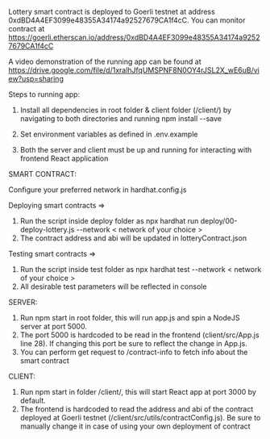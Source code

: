 Lottery smart contract is deployed to Goerli testnet at address 0xdBD4A4EF3099e48355A34174a92527679CA1f4cC. You can monitor contract at https://goerli.etherscan.io/address/0xdBD4A4EF3099e48355A34174a92527679CA1f4cC

A video demonstration of the running app can be found at https://drive.google.com/file/d/1xralhJfqUMSPNF8N0OY4rJSL2X_wE6uB/view?usp=sharing

Steps to running app: 

1) Install all dependencies in root folder & client folder (/client/) by navigating to both directories and running npm install --save

2) Set environment variables as defined in .env.example

3) Both the server and client must be up and running for interacting with frontend React application

SMART CONTRACT:

Configure your preferred network in hardhat.config.js

Deploying smart contracts => 
1) Run the script inside deploy folder as npx hardhat run deploy/00-deploy-lottery.js --network < network of your choice >
2) The contract address and abi will be updated in lotteryContract.json

Testing smart contracts =>
1) Run the script inside test folder as npx hardhat test --network < network of your choice >
2) All desirable test parameters will be reflected in console

SERVER:

1) Run npm start in root folder, this will run app.js and spin a NodeJS server at port 5000. 
2) The port 5000 is hardcoded to be read in the frontend (client/src/App.js line 28). If changing this port be sure to reflect the change in App.js.
3) You can perform get request to /contract-info to fetch info about the smart contract

CLIENT:

1) Run npm start in folder /client/, this will start React app at port 3000 by default.
2) The frontend is hardcoded to read the address and abi of the contract deployed at Goerli testnet (/client/src/utils/contractConfig.js). Be sure to manually change it in case of using your own deployment of contract

